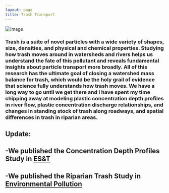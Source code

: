 ```yaml
---
layout: page
title: Trash Transport
---
```


![image](https://user-images.githubusercontent.com/26821843/136644436-bee2299d-219c-44fc-b2b0-498ea6ce62b7.png)

### Trash is a suite of novel particles with a wide variety of shapes, size, densities, and physical and chemical properties. Studying how trash moves around in watersheds and rivers helps us understand the fate of this pollutant and reveals fundamental insights about particle transport more broadly. All of this research has the ultimate goal of closing a watershed mass balance for trash, which would be the holy grail of evidence that science fully understands how trash moves. We have a long way to go until we get there and I have spent my time chipping away at modeling plastic concentration depth profiles in river flow, plastic concentration discharge relationships, and changes in standing stock of trash along roadways, and spatial differences in trash in riparian areas. 

## Update:
## -We published the Concentration Depth Profiles Study in [ES&T](https://pubs.acs.org/doi/10.1021/acs.est.1c01768)
## -We published the Riparian Trash Study in [Environmental Pollution](https://doi.org/10.1016/j.envpol.2019.04.052)

